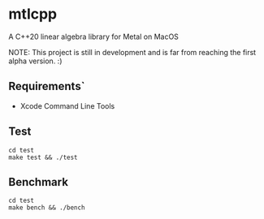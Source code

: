 # mtlcpp

A C++20 linear algebra library for Metal on MacOS

NOTE: This project is still in development and is far from reaching the first alpha version. :)

## Requirements`

 - Xcode Command Line Tools

## Test

```
cd test
make test && ./test
```

## Benchmark

```
cd test
make bench && ./bench
```
